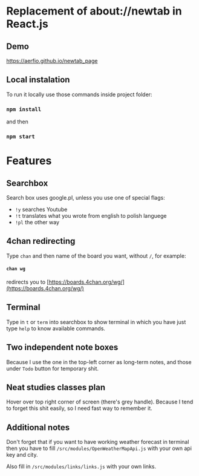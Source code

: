 # Replacement of about://newtab in React.js
## Demo
https://aerfio.github.io/newtab_page
## Local instalation
To run it locally use those commands inside project folder:
### `npm install`
and then
### `npm start`

# Features

## Searchbox

Search box uses google.pl, unless you use one of special flags:
* `!y` searches Youtube
* `!t` translates what you wrote from english to polish languege
* `!pl` the other way

## 4chan redirecting

Type `chan` and then name of the board you want, without `/`, for example:

#### `chan wg` 

redirects you to [https://boards.4chan.org/wg/](https://boards.4chan.org/wg/)

## Terminal

Type in `t` or `term` into searchbox to show terminal in which you have just type `help` to know available commands. 

## Two independent note boxes

Because I use the one in the top-left corner as long-term notes, and those under `Todo` button for temporary shit.

## Neat studies classes plan

Hover over top right corner of screen (there's grey handle). Because I tend to forget this shit easily, so I need fast way to remember it.

## Additional notes

Don't forget that if you want to have working weather forecast in terminal then you have to fill `/src/modules/OpenWeatherMapApi.js` with your own api key and city.

Also fill in `/src/modules/links/links.js` with your own links.
